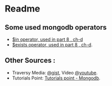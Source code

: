 # Readme

## Some used mongodb operators

- [\$in operator, used in part 8 , ch-d](https://docs.mongodb.com/manual/reference/operator/query/in/)
- [\$exists operator, used in part 8 , ch-d](https://docs.mongodb.com/manual/reference/operator/query/exists/).

## Other Sources :

- Traversy Media: [@gist](https://gist.github.com/bradtraversy/f407d642bdc3b31681bc7e56d95485b6), Video [@youtube](https://www.youtube.com/watch?v=-56x56UppqQ&t=867s).
- Tutorials Point: [Tutorials point - Mongodb](https://www.tutorialspoint.com/mongodb/index.htm).

